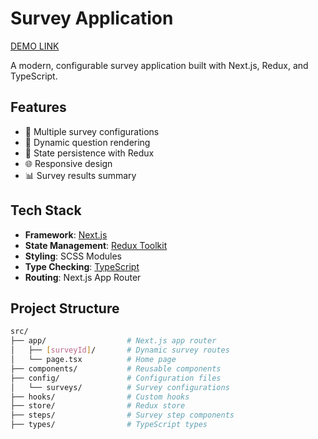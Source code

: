 # Survey Application

[DEMO LINK](https://survey-app-xi.vercel.app/)

A modern, configurable survey application built with Next.js, Redux, and TypeScript.

## Features

- 🚀 Multiple survey configurations
- 📝 Dynamic question rendering
- 🔄 State persistence with Redux
- 🌐 Responsive design
- 📊 Survey results summary

## Tech Stack

- **Framework**: [Next.js](https://nextjs.org/)
- **State Management**: [Redux Toolkit](https://redux-toolkit.js.org/)
- **Styling**: SCSS Modules
- **Type Checking**: [TypeScript](https://www.typescriptlang.org/)
- **Routing**: Next.js App Router

## Project Structure

```bash
src/
├── app/                  # Next.js app router
│   ├── [surveyId]/       # Dynamic survey routes
│   └── page.tsx          # Home page
├── components/           # Reusable components
├── config/               # Configuration files
│   └── surveys/          # Survey configurations
├── hooks/                # Custom hooks
├── store/                # Redux store
├── steps/                # Survey step components
├── types/                # TypeScript types
```
